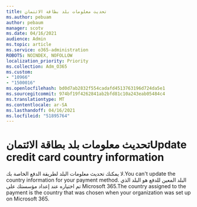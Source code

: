 ```yaml
---
title: تحديث معلومات بلد بطاقة الائتمان
ms.author: pebuam
author: pebaum
manager: scotv
ms.date: 04/16/2021
audience: Admin
ms.topic: article
ms.service: o365-administration
ROBOTS: NOINDEX, NOFOLLOW
localization_priority: Priority
ms.collection: Adm_O365
ms.custom:
- "10966"
- "1500016"
ms.openlocfilehash: bd0d7ab2832f554cadafd4513763196d724da5e1
ms.sourcegitcommit: 974bf19f4262841ab2bfd81c10a243eab05484c4
ms.translationtype: MT
ms.contentlocale: ar-SA
ms.lasthandoff: 04/16/2021
ms.locfileid: "51895764"
---
```

# <a name="update-credit-card-country-information"></a><span data-ttu-id="8b522-102">تحديث معلومات بلد بطاقة الائتمان</span><span class="sxs-lookup"><span data-stu-id="8b522-102">Update credit card country information</span></span>

<span data-ttu-id="8b522-103">لا يمكنك تحديث معلومات البلد لطريقة الدفع الخاصة بك.</span><span class="sxs-lookup"><span data-stu-id="8b522-103">You can't update the country information for your payment method.</span></span> <span data-ttu-id="8b522-104">البلد المعين للدفع هو البلد الذي تم اختياره عند إعداد مؤسستك على Microsoft 365.</span><span class="sxs-lookup"><span data-stu-id="8b522-104">The country assigned to the payment is the country that was chosen when your organization was set up on Microsoft 365.</span></span> 